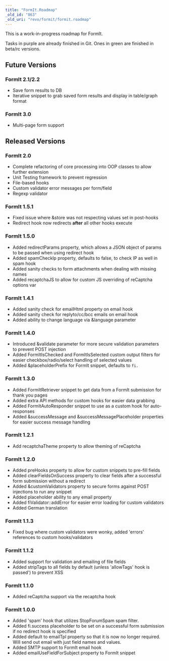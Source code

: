 ```yaml
---
title: "FormIt.Roadmap"
_old_id: "863"
_old_uri: "revo/formit/formit.roadmap"
---
```


This is a work-in-progress roadmap for FormIt.

Tasks in purple are already finished in Git. Ones in green are finished in beta/rc versions.

Future Versions
---------------

### FormIt 2.1/2.2

- Save form results to DB
- Iterative snippet to grab saved form results and display in table/graph format

### FormIt 3.0

- Multi-page form support

Released Versions
-----------------

### FormIt 2.0

- Complete refactoring of core processing into OOP classes to allow further extension
- Unit Testing framework to prevent regression
- File-based hooks
- Custom validator error messages per form/field
- Regexp validator

### FormIt 1.5.1

- Fixed issue where &store was not respecting values set in post-hooks
- Redirect hook now redirects **after** all other hooks execute

### FormIt 1.5.0

- Added redirectParams property, which allows a JSON object of params to be passed when using redirect hook
- Added spamCheckIp property, defaults to false, to check IP as well in spam hook
- Added sanity checks to form attachments when dealing with missing names
- Added recaptchaJS to allow for custom JS overriding of reCaptcha options var

### FormIt 1.4.1

- Added sanity check for emailHtml property on email hook
- Added sanity check for replyto/cc/bcc emails on email hook
- Added ability to change language via &language parameter

### FormIt 1.4.0

- Introduced &validate parameter for more secure validation parameters to prevent POST injection
- Added FormItIsChecked and FormItIsSelected custom output filters for easier checkbox/radio/select handling of selected values
- Added &placeholderPrefix for FormIt snippet, defaults to `fi.`

### FormIt 1.3.0

- Added FormItRetriever snippet to get data from a FormIt submission for thank you pages
- Added extra API methods for custom hooks for easier data grabbing
- Added FormItAutoResponder snippet to use as a custom hook for auto-responses
- Added &successMessage and &successMessagePlaceholder properties for easier success message handling

### FormIt 1.2.1

- Add recaptchaTheme property to allow theming of reCaptcha

### FormIt 1.2.0

- Added preHooks property to allow for custom snippets to pre-fill fields
- Added clearFieldsOnSuccess property to clear fields after a successful form submission without a redirect
- Added &customValidators property to secure forms against POST injections to run any snippet
- Added placeholder ability to any email property
- Added fiValidator::addError for easier error loading for custom validators
- Added German translation

### FormIt 1.1.3

- Fixed bug where custom validators were wonky, added 'errors' references to custom hooks/validators

### FormIt 1.1.2

- Added support for validation and emailing of file fields
- Added stripTags to all fields by default (unless 'allowTags' hook is passed') to prevent XSS

### FormIt 1.1.0

- Added reCaptcha support via the recaptcha hook

### FormIt 1.0.0

- Added 'spam' hook that utilizes StopForumSpam spam filter.
- Added fi.success placeholder to be set on a successful form submission if no redirect hook is specified
- Added default to emailTpl property so that it is now no longer required. Will send out email with just field names and values.
- Added SMTP support to FormIt email hook
- Added emailUseFieldForSubject property to FormIt snippet
